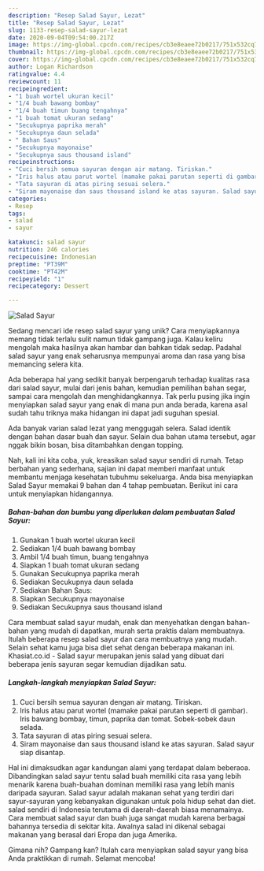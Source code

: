 ```yaml
---
description: "Resep Salad Sayur, Lezat"
title: "Resep Salad Sayur, Lezat"
slug: 1133-resep-salad-sayur-lezat
date: 2020-09-04T09:54:00.217Z
image: https://img-global.cpcdn.com/recipes/cb3e8eaee72b0217/751x532cq70/salad-sayur-foto-resep-utama.jpg
thumbnail: https://img-global.cpcdn.com/recipes/cb3e8eaee72b0217/751x532cq70/salad-sayur-foto-resep-utama.jpg
cover: https://img-global.cpcdn.com/recipes/cb3e8eaee72b0217/751x532cq70/salad-sayur-foto-resep-utama.jpg
author: Logan Richardson
ratingvalue: 4.4
reviewcount: 11
recipeingredient:
- "1 buah wortel ukuran kecil"
- "1/4 buah bawang bombay"
- "1/4 buah timun buang tengahnya"
- "1 buah tomat ukuran sedang"
- "Secukupnya paprika merah"
- "Secukupnya daun selada"
- " Bahan Saus"
- "Secukupnya mayonaise"
- "Secukupnya saus thousand island"
recipeinstructions:
- "Cuci bersih semua sayuran dengan air matang. Tiriskan."
- "Iris halus atau parut wortel (mamake pakai parutan seperti di gambar). Iris bawang bombay, timun, paprika dan tomat. Sobek-sobek daun selada."
- "Tata sayuran di atas piring sesuai selera."
- "Siram mayonaise dan saus thousand island ke atas sayuran. Salad sayur siap disantap."
categories:
- Resep
tags:
- salad
- sayur

katakunci: salad sayur 
nutrition: 246 calories
recipecuisine: Indonesian
preptime: "PT39M"
cooktime: "PT42M"
recipeyield: "1"
recipecategory: Dessert

---
```



![Salad Sayur](https://img-global.cpcdn.com/recipes/cb3e8eaee72b0217/751x532cq70/salad-sayur-foto-resep-utama.jpg)

Sedang mencari ide resep salad sayur yang unik? Cara menyiapkannya memang tidak terlalu sulit namun tidak gampang juga. Kalau keliru mengolah maka hasilnya akan hambar dan bahkan tidak sedap. Padahal salad sayur yang enak seharusnya mempunyai aroma dan rasa yang bisa memancing selera kita.

Ada beberapa hal yang sedikit banyak berpengaruh terhadap kualitas rasa dari salad sayur, mulai dari jenis bahan, kemudian pemilihan bahan segar, sampai cara mengolah dan menghidangkannya. Tak perlu pusing jika ingin menyiapkan salad sayur yang enak di mana pun anda berada, karena asal sudah tahu triknya maka hidangan ini dapat jadi suguhan spesial.

Ada banyak varian salad lezat yang menggugah selera. Salad identik dengan bahan dasar buah dan sayur. Selain dua bahan utama tersebut, agar nggak bikin bosan, bisa ditambahkan dengan topping.


Nah, kali ini kita coba, yuk, kreasikan salad sayur sendiri di rumah. Tetap berbahan yang sederhana, sajian ini dapat memberi manfaat untuk membantu menjaga kesehatan tubuhmu sekeluarga. Anda bisa menyiapkan Salad Sayur memakai 9 bahan dan 4 tahap pembuatan. Berikut ini cara untuk menyiapkan hidangannya.

<!--inarticleads1-->

##### Bahan-bahan dan bumbu yang diperlukan dalam pembuatan Salad Sayur:

1. Gunakan 1 buah wortel ukuran kecil
1. Sediakan 1/4 buah bawang bombay
1. Ambil 1/4 buah timun, buang tengahnya
1. Siapkan 1 buah tomat ukuran sedang
1. Gunakan Secukupnya paprika merah
1. Sediakan Secukupnya daun selada
1. Sediakan  Bahan Saus:
1. Siapkan Secukupnya mayonaise
1. Sediakan Secukupnya saus thousand island


Cara membuat salad sayur mudah, enak dan menyehatkan dengan bahan-bahan yang mudah di dapatkan, murah serta praktis dalam membuatnya. Itulah beberapa resep salad sayur dan cara membuatnya yang mudah. Selain sehat kamu juga bisa diet sehat dengan beberapa makanan ini. Khasiat.co.id - Salad sayur merupakan jenis salad yang dibuat dari beberapa jenis sayuran segar kemudian dijadikan satu. 

<!--inarticleads2-->

##### Langkah-langkah menyiapkan Salad Sayur:

1. Cuci bersih semua sayuran dengan air matang. Tiriskan.
1. Iris halus atau parut wortel (mamake pakai parutan seperti di gambar). Iris bawang bombay, timun, paprika dan tomat. Sobek-sobek daun selada.
1. Tata sayuran di atas piring sesuai selera.
1. Siram mayonaise dan saus thousand island ke atas sayuran. Salad sayur siap disantap.


Hal ini dimaksudkan agar kandungan alami yang terdapat dalam beberaoa. Dibandingkan salad sayur tentu salad buah memiliki cita rasa yang lebih menarik karena buah-buahan dominan memiliki rasa yang lebih manis daripada sayuran. Salad sayur adalah makanan sehat yang terdiri dari sayur-sayuran yang kebanyakan digunakan untuk pola hidup sehat dan diet. salad sendiri di Indonesia terutama di daerah-daerah biasa menamainya. Cara membuat salad sayur dan buah juga sangat mudah karena berbagai bahannya tersedia di sekitar kita. Awalnya salad ini dikenal sebagai makanan yang berasal dari Eropa dan juga Amerika. 

Gimana nih? Gampang kan? Itulah cara menyiapkan salad sayur yang bisa Anda praktikkan di rumah. Selamat mencoba!
